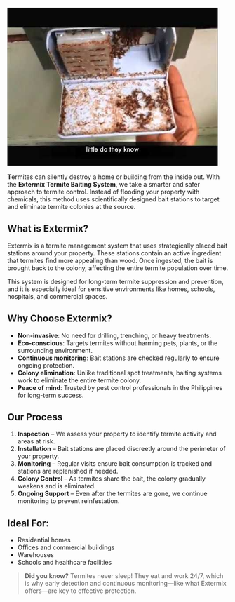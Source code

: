 ![Extermix Termite Baiting System Banner](/images/services/tpc_srvc_10.jpg)

**T**ermites can silently destroy a home or building from the inside out. With the **Extermix Termite Baiting System**, we take a smarter and safer approach to termite control. Instead of flooding your property with chemicals, this method uses scientifically designed bait stations to target and eliminate termite colonies at the source.

## What is Extermix?

Extermix is a termite management system that uses strategically placed bait stations around your property. These stations contain an active ingredient that termites find more appealing than wood. Once ingested, the bait is brought back to the colony, affecting the entire termite population over time.

This system is designed for long-term termite suppression and prevention, and it is especially ideal for sensitive environments like homes, schools, hospitals, and commercial spaces.

## Why Choose Extermix?

- **Non-invasive**: No need for drilling, trenching, or heavy treatments.
- **Eco-conscious**: Targets termites without harming pets, plants, or the surrounding environment.
- **Continuous monitoring**: Bait stations are checked regularly to ensure ongoing protection.
- **Colony elimination**: Unlike traditional spot treatments, baiting systems work to eliminate the entire termite colony.
- **Peace of mind**: Trusted by pest control professionals in the Philippines for long-term success.

## Our Process

1. **Inspection** – We assess your property to identify termite activity and areas at risk.
2. **Installation** – Bait stations are placed discreetly around the perimeter of your property.
3. **Monitoring** – Regular visits ensure bait consumption is tracked and stations are replenished if needed.
4. **Colony Control** – As termites share the bait, the colony gradually weakens and is eliminated.
5. **Ongoing Support** – Even after the termites are gone, we continue monitoring to prevent reinfestation.

## Ideal For:

- Residential homes
- Offices and commercial buildings
- Warehouses
- Schools and healthcare facilities

> **Did you know?** Termites never sleep! They eat and work 24/7, which is why early detection and continuous monitoring—like what Extermix offers—are key to effective protection.